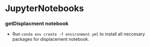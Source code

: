 # JupyterNotebooks

### getDisplacment notebook

- Run ```conda env create -f environment.yml``` to install all neccesary packages for displacement notebook. 
